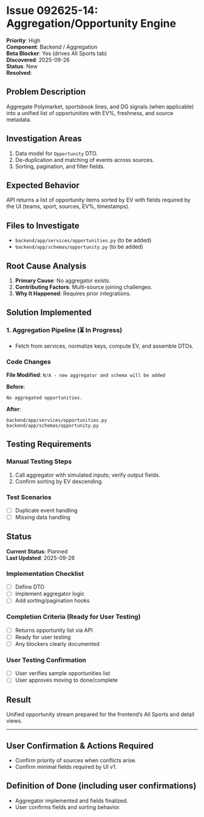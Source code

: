 # Issue 092625-14: Aggregation/Opportunity Engine

**Priority**: High  
**Component**: Backend / Aggregation  
**Beta Blocker**: Yes (drives All Sports tab)  
**Discovered**: 2025-09-26  
**Status**: New  
**Resolved**: 

## Problem Description

Aggregate Polymarket, sportsbook lines, and DG signals (when applicable) into a unified list of opportunities with EV%, freshness, and source metadata.

## Investigation Areas

1. Data model for `Opportunity` DTO.  
2. De-duplication and matching of events across sources.  
3. Sorting, pagination, and filter fields.  

## Expected Behavior

API returns a list of opportunity items sorted by EV with fields required by the UI (teams, sport, sources, EV%, timestamps).

## Files to Investigate

- `backend/app/services/opportunities.py` (to be added)  
- `backend/app/schemas/opportunity.py` (to be added)  

## Root Cause Analysis

1. **Primary Cause**: No aggregator exists.  
2. **Contributing Factors**: Multi-source joining challenges.  
3. **Why It Happened**: Requires prior integrations.  

## Solution Implemented

### 1. Aggregation Pipeline (⏳ In Progress)
- Fetch from services, normalize keys, compute EV, and assemble DTOs.  

### Code Changes

**File Modified**: `N/A - new aggregator and schema will be added`

**Before**:
```text
No aggregated opportunities.
```

**After**:
```text
backend/app/services/opportunities.py
backend/app/schemas/opportunity.py
```

## Testing Requirements

### Manual Testing Steps
1. Call aggregator with simulated inputs; verify output fields.  
2. Confirm sorting by EV descending.  

### Test Scenarios
- [ ] Duplicate event handling  
- [ ] Missing data handling  

## Status

**Current Status**: Planned  
**Last Updated**: 2025-09-26

### Implementation Checklist
- [ ] Define DTO  
- [ ] Implement aggregator logic  
- [ ] Add sorting/pagination hooks  

### Completion Criteria (Ready for User Testing)
- [ ] Returns opportunity list via API  
- [ ] Ready for user testing  
- [ ] Any blockers clearly documented  

### User Testing Confirmation
- [ ] User verifies sample opportunities list  
- [ ] User approves moving to done/complete  

## Result

Unified opportunity stream prepared for the frontend’s All Sports and detail views.

---

## User Confirmation & Actions Required

- Confirm priority of sources when conflicts arise.  
- Confirm minimal fields required by UI v1.  

## Definition of Done (including user confirmations)

- Aggregator implemented and fields finalized.  
- User confirms fields and sorting behavior.
